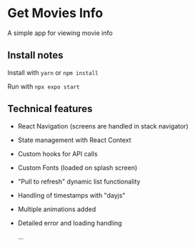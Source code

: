 # Get Movies Info

A simple app for viewing movie info

## Install notes

Install with `yarn` or `npm install`

Run with `npx expo start`

## Technical features

- React Navigation (screens are handled in stack navigator)
- State management with React Context
- Custom hooks for API calls
- Custom Fonts (loaded on splash screen)
- "Pull to refresh" dynamic list functionality
- Handling of timestamps with "dayjs"
- Multiple animations added
- Detailed error and loading handling

  ...
